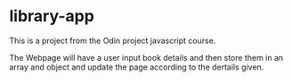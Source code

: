 # library-app

This is a project from the Odin project javascript course. 

The Webpage will have a user input book details and then store them in an array and object and update the page according to the dertails given.
